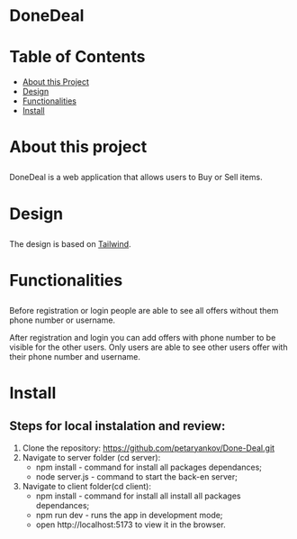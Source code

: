 # DoneDeal

# Table of Contents
- <a href="#about">About this Project</a>
- <a href="#design">Design</a>
- <a href="#functionalities">Functionalities</a>
- <a href="#Install">Install</a>


# <p id="about">About this project</p>

DoneDeal is a web application that allows users to Buy or Sell items.<br>

# <p id="design">Design</p>
The design is based on <a href="https://tailwindcss.com/">Tailwind</a>.

# <p id="functionalities">Functionalities</p>
Before registration or login people are able to see all offers without them phone number or username.

After registration and login you can add offers with phone number to be visible for the other users.
Only users are able to see other users offer with their phone number and username.

# <p id="Install">Install</p>
## Steps for local instalation and review:
1. Clone the repository: https://github.com/petaryankov/Done-Deal.git
2. Navigate to server folder (cd server):
   - npm install - command for install all packages dependances;
   - node server.js - command to start the back-en server;
4. Navigate to client folder(cd client):
   - npm install - command for install all install all packages dependances;
   - npm run dev - runs the app in development mode;
   - open http://localhost:5173 to view it in the browser.